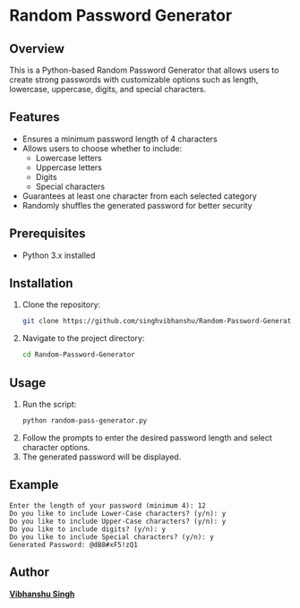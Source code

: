 # Random Password Generator

## Overview
This is a Python-based Random Password Generator that allows users to create strong passwords with customizable options such as length, lowercase, uppercase, digits, and special characters.

## Features
- Ensures a minimum password length of 4 characters
- Allows users to choose whether to include:
  - Lowercase letters
  - Uppercase letters
  - Digits
  - Special characters
- Guarantees at least one character from each selected category
- Randomly shuffles the generated password for better security

## Prerequisites
- Python 3.x installed

## Installation
1. Clone the repository:
   ```sh
   git clone https://github.com/singhvibhanshu/Random-Password-Generator.git
   ```
2. Navigate to the project directory:
   ```sh
   cd Random-Password-Generator
   ```

## Usage
1. Run the script:
   ```sh
   python random-pass-generator.py
   ```
2. Follow the prompts to enter the desired password length and select character options.
3. The generated password will be displayed.

## Example
```
Enter the length of your password (minimum 4): 12
Do you like to include Lower-Case characters? (y/n): y
Do you like to include Upper-Case characters? (y/n): y
Do you like to include digits? (y/n): y
Do you like to include Special characters? (y/n): y
Generated Password: @dB8#xF5!zQ1
```

## Author
[**Vibhanshu Singh**](https://github.com/singhvibhanshu)